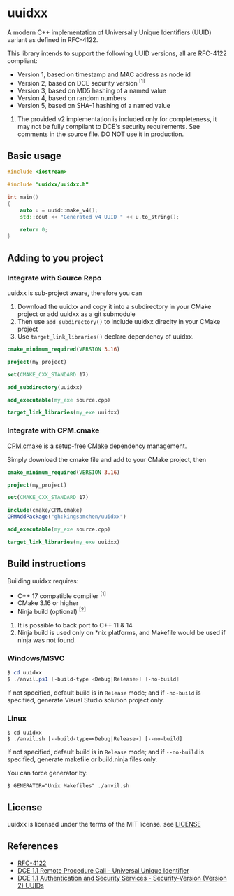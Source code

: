 # uuidxx

A modern C++ implementation of Universally Unique Identifiers (UUID) variant as defined in RFC-4122.

This library intends to support the following UUID versions, all are RFC-4122 compliant:

- Version 1, based on timestamp and MAC address as node id
- Version 2, based on DCE security version <sup>[1]</sup>
- Version 3, based on MD5 hashing of a named value
- Version 4, based on random numbers
- Version 5, based on SHA-1 hashing of a named value

1. The provided v2 implementation is included only for completeness, it may not be fully compliant to DCE's security requirements. See comments in the source file.
DO NOT use it in production.

## Basic usage

```cpp
#include <iostream>

#include "uuidxx/uuidxx.h"

int main()
{
    auto u = uuid::make_v4();
    std::cout << "Generated v4 UUID " << u.to_string();

    return 0;
}
```

## Adding to you project

### Integrate with Source Repo

uuidxx is sub-project aware, therefore you can

1. Download the uuidxx and copy it into a subdirectory in your CMake project or add uuidxx as a git submodule
2. Then use `add_subdirectory()` to include uuidxx direclty in your CMake project
3. Use `target_link_libraries()` declare dependency of uuidxx.

```cmake
cmake_minimum_required(VERSION 3.16)

project(my_project)

set(CMAKE_CXX_STANDARD 17)

add_subdirectory(uuidxx)

add_executable(my_exe source.cpp)

target_link_libraries(my_exe uuidxx)
```

### Integrate with CPM.cmake

[CPM.cmake](https://github.com/cpm-cmake/CPM.cmake) is a setup-free CMake dependency management.

Simply download the cmake file and add to your CMake project, then

```cmake
cmake_minimum_required(VERSION 3.16)

project(my_project)

set(CMAKE_CXX_STANDARD 17)

include(cmake/CPM.cmake)
CPMAddPackage("gh:kingsamchen/uuidxx")

add_executable(my_exe source.cpp)

target_link_libraries(my_exe uuidxx)
```

## Build instructions

Building uuidxx requires:

- C++ 17 compatible compiler <sup>[1]</sup>
- CMake 3.16 or higher
- Ninja build (optional) <sup>[2]</sup>

1. It is possible to back port to C++ 11 & 14
2. Ninja build is used only on *nix platforms, and Makefile would be used if ninja was not found.

### Windows/MSVC

```powershell
$ cd uuidxx
$ ./anvil.ps1 [-build-type <Debug|Release>] [-no-build]
```

If not specified, default build is in `Release` mode; and if `-no-build` is specified, generate Visual Studio solution project only.

### Linux

```shell
$ cd uuidxx
$ ./anvil.sh [--build-type=<Debug|Release>] [--no-build]
```

If not specified, default build is in `Release` mode; and if `--no-build` is specified, generate makefile or build.ninja files only.

You can force generator by:

```shell
$ GENERATOR="Unix Makefiles" ./anvil.sh
```

## License

uuidxx is licensed under the terms of the MIT license. see [LICENSE](https://github.com/kingsamchen/uuidxx/blob/master/LICENSE)

## References

- [RFC-4122](https://tools.ietf.org/html/rfc4122)
- [DCE 1.1 Remote Procedure Call - Universal Unique Identifier](https://pubs.opengroup.org/onlinepubs/9629399/apdxa.htm)
- [DCE 1.1 Authentication and Security Services - Security-Version (Version 2) UUIDs](https://pubs.opengroup.org/onlinepubs/9696989899/chap5.htm#tagcjh_08_02_01_01)